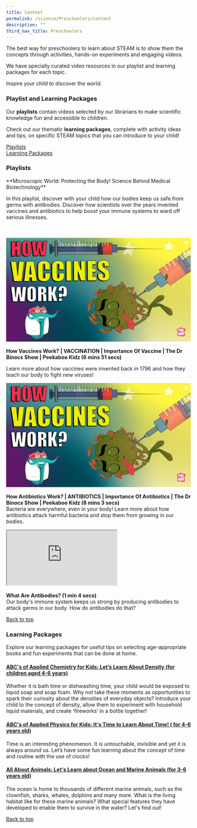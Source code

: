 ```yaml
---
title: Content
permalink: /science/Preschoolers/content
description: ""
third_nav_title: Preschoolers
---
```

The best way for preschoolers to learn about STEAM is to show them the concepts through activities, hands-on experiments and engaging videos. 
  
We have specially curated video resources in our playlist and learning packages for each topic.  
  
Inspire your child to discover the world. 

<h3><b>Playlist and Learning Packages</b></h3>

Our **playlists** contain videos selected by our librarians to make scientific knowledge fun and accessible to children. 

Check out our thematic **learning packages**, complete with activity ideas and tips, on specific STEAM topics that you can introduce to your child!

<div class="row is-multiline">
  <div class="col is-one-half">
    <div class="clickbox is-thoughtful-tangerine">
      <a href="#playlists">
        <span>Playlists</span>
      </a>
    </div>
  </div>
  <div class="col is-one-half">
    <div class="clickbox is-thoughtful-tangerine">
      <a href="#learning-packages">
        <span>Learning Packages</span>
      </a>
    </div>
  </div>
  </div>


<h3 id="playlists" class="margin--bottom--lg"><b>Playlists
</b></h3>
**Microscopic World: Protecting the Body! Science Behind Medical Biotechnology**

In this playlist, discover with your child how our bodies keep us safe from germs with antibodies. Discover how scientists over the years invented vaccines and antibiotics to help boost your immune systems to ward off serious illnesses.  
<br><br>
<div class="row is-multiline margin--bottom--lg">
  <div class="col is-two-fifths">
    <div class="image">
      <a target="_blank" href="https://youtu.be/OVcVSyjJkY4"><img src="/images/science/preschoolers/howvaccineswork.jpeg"></a>
    </div>
  </div>
  <div class="col is-three-fifths">
    <p><b> How Vaccines Work? | VACCINATION | Importance Of Vaccine | The Dr Binocs Show | Peekaboo Kidz (6 mins 51 secs) </b><br>
    
Learn more about how vaccines were invented back in 1796 and how they teach our body to fight new viruses!</p>
  </div>
</div>


<div class="row is-multiline margin--bottom--lg">
  <div class="col is-two-fifths">
    <div class="image">
      <a target="_blank" href="https://youtu.be/OVcVSyjJkY4"><img src="/images/science/preschoolers/howvaccineswork.jpeg"></a>
    </div>
  </div>
  <div class="col is-three-fifths">
    <p><b> How Antibiotics Work? | ANTIBIOTICS | Importance Of Antibiotics | The Dr Binocs Show | Peekaboo Kidz (8 mins 3 secs)</b><br>
		Bacteria are everywhere, even in your body! Learn more about how antibiotics attack harmful bacteria and stop them from growing in our bodies.</p>
  </div>
</div>

<div class="row is-multiline margin--bottom--lg">
  <div class="col is-two-fifths">
    <div class="responsive-iframe-container ratio-16by9">
      <iframe src="https://www.youtube.com/embed/cixCF5_mF-4" class="responsive-iframe"></iframe>
    </div>
  </div>
  <div class="col is-three-fifths">
    <p><b> What Are Antibodies? (1 min 4 secs)</b><br>
Our body's immune system keeps us strong by producing antibodies to attack germs in our body. How do antibodies do that?</p> 
  </div>
</div>
<p class="has-text-right margin--top--xl"><a href="#main-content">Back to top</a></p>
 
<h3 id="learning-packages" class="margin--bottom--lg"><b>Learning Packages</b></h3>
	
Explore our learning packages for useful tips on selecting age-appropriate books and fun experiments that can be done at home. 

<h4 id="lp-baby"><a target="_blank" href="https://childrenandteens.nlb.gov.sg/diy-resources/preschool-resources/i-can-read#for-ages-0-to-12-months"><b>ABC's of Applied Chemistry for Kids: Let’s Learn About Density (for children aged 4-6 years)</b></a></h4>
<p> Whether it is bath time or dishwashing time, your child would be exposed to liquid soap and soap foam. Why not take these moments as opportunities to spark their curiosity about the densities of everyday objects? Introduce your child to the concept of density, allow them to experiment with household liquid materials, and create ‘fireworks’ in a bottle together! </p>
 
<h4 id="lp-toddlers"><a target="_blank" href="https://childrenandteens.nlb.gov.sg/diy-resources/preschool-resources/i-can-read#for-ages-1-to-3-years"><b>ABC's of Applied Physics for Kids: It's Time to Learn About Time! ( for 4-6 years old)</b></a></h4>
<p> Time is an interesting phenomenon. It is untouchable, invisible and yet it is always around us. Let’s have some fun learning about the concept of time and routine with the use of clocks!  </p>
	
<h4 id="lp-preschoolers"><a target="_blank" href="https://childrenandteens.nlb.gov.sg/diy-resources/preschool-resources/i-can-read#for-ages-4-to-6-years"><b>All About Animals: Let's Learn about Ocean and Marine Animals (for 3-6 years old)</b></a></h4>
<p>The ocean is home to thousands of different marine animals, such as the clownfish, sharks, whales, dolphins and many more. What is the living habitat like for these marine animals? What special features they have developed to enable them to survive in the water? Let's find out! </p>
 
<p class="has-text-right margin--top--xl"><a href="#main-content">Back to top</a></p>